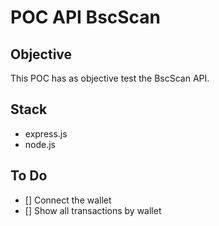 # POC API BscScan

## Objective

This POC has as objective test the BscScan API.

## Stack

- express.js
- node.js


## To Do

- [] Connect the wallet
- [] Show all transactions by wallet